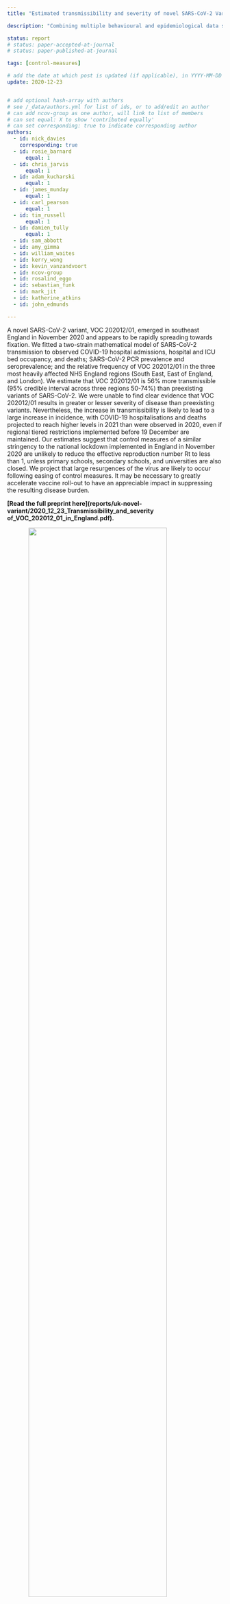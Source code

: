 ```yaml
---
title: "Estimated transmissibility and severity of novel SARS-CoV-2 Variant of Concern 202012/01 in England"

description: "Combining multiple behavioural and epidemiological data sources with mathematical models, we analysed the transmissibility and severity of novel SARS-CoV-2 Variant of Concern 202012/01 in England."

status: report
# status: paper-accepted-at-journal
# status: paper-published-at-journal

tags: [control-measures]

# add the date at which post is updated (if applicable), in YYYY-MM-DD
update: 2020-12-23


# add optional hash-array with authors
# see /_data/authors.yml for list of ids, or to add/edit an author
# can add ncov-group as one author, will link to list of members
# can set equal: X to show 'contributed equally'
# can set corresponding: true to indicate corresponding author 
authors:
  - id: nick_davies
    corresponding: true
  - id: rosie_barnard
      equal: 1
  - id: chris_jarvis
      equal: 1
  - id: adam_kucharski
      equal: 1
  - id: james_munday
      equal: 1
  - id: carl_pearson
      equal: 1
  - id: tim_russell
      equal: 1
  - id: damien_tully
      equal: 1
  - id: sam_abbott
  - id: amy_gimma
  - id: william_waites
  - id: kerry_wong
  - id: kevin_vanzandvoort
  - id: ncov-group
  - id: rosalind_eggo
  - id: sebastian_funk
  - id: mark_jit
  - id: katherine_atkins
  - id: john_edmunds

---
```


A novel SARS-CoV-2 variant, VOC 202012/01, emerged in southeast England in November 2020 and appears to be rapidly spreading towards fixation. We fitted a two-strain mathematical model of SARS-CoV-2 transmission to observed COVID-19 hospital admissions, hospital and ICU bed occupancy, and deaths; SARS-CoV-2 PCR prevalence and seroprevalence; and the relative frequency of VOC 202012/01 in the three most heavily affected NHS England regions (South East, East of England, and London). We estimate that VOC 202012/01 is 56% more transmissible (95% credible interval across three regions 50-74%) than preexisting variants of SARS-CoV-2. We were unable to find clear evidence that VOC 202012/01 results in greater or lesser severity of disease than preexisting variants. Nevertheless, the increase in transmissibility is likely to lead to a large increase in incidence, with COVID-19 hospitalisations and deaths projected to reach higher levels in 2021 than were observed in 2020, even if regional tiered restrictions implemented before 19 December are maintained. Our estimates suggest that control measures of a similar stringency to the national lockdown implemented in England in November 2020 are unlikely to reduce the effective reproduction number Rt to less than 1, unless primary schools, secondary schools, and universities are also closed. We project that large resurgences of the virus are likely to occur following easing of control measures. It may be necessary to greatly accelerate vaccine roll-out to have an appreciable impact in suppressing the resulting disease burden.

**[Read the full preprint here](reports/uk-novel-variant/2020_12_23_Transmissibility_and_severity of_VOC_202012_01_in_England.pdf).**

<img src="figures/uk_novel_variant_Figure1.png" width="80%" style="display: block; margin: auto;" />
**Fig. 1.** (A) Proportion of VOC 202012/01 in South East, East of England, and London NHS England regions versus the rest of England from 28 September – 1 December 2020 (mean and 95% CI). Grey shaded areas (panels A, C, D) reflect the period of time when England was in a second national lockdown. We cut off the data after 1 December 2020 due to a substantial decrease in representativeness after this time (Fig. S4). (B) Proportion of S gene drop-outs (5 – 11 December) versus mean reproduction number (27 November – 4 December) by local authority in England. The one-week lag accounts for delays from infection to test. (C) Percentage change (95% CI) in Google Mobility indices relative to baseline over time and (D) setting-specific mean contacts (95% CI) from the CoMix study (9) over time and by age for local authorities that went into Tier 4 compared to the rest of England. Educ = education setting. Some local authorities that were within the South East, East of England, and London NHS England regions did not go into Tier 4 and were therefore included in the rest of England for panels C and D. (E) Estimates of R0 (50% and 95% CI) from CoMix social contact survey compared to Rt estimates from REACT-1 SARS-CoV-2 prevalence survey for England. R estimates based on single and aggregated REACT-1 survey rounds are shown.
